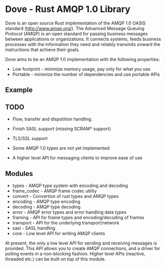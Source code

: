 # Dove - Rust AMQP 1.0 Library

Dove is an open source Rust implementation of the AMQP 1.0 OASIS standard (http://www.amqp.org/). The Advanced Message Queuing Protocol (AMQP) is an open standard for passing business messages between applications or organizations.  It connects systems, feeds business processes with the information they need and reliably transmits onward the instructions that achieve their goals. 

Dove aims to be an AMQP 1.0 implementation with the following properties:

* Low footprint - minimize memory usage, pay only for what you use
* Portable - minimize the number of dependencies and use portable APIs

## Example

## TODO

* Flow, transfer and dispotition handling.

* Finish SASL support (missing SCRAM* support)
* TLS/SSL support
* Some AMQP 1.0 types are not yet implemented
* A higher level API for messaging clients to improve ease of use

## Modules

* types - AMQP type system with encoding and decoding
* frame_codec - AMQP frame codec utility
* convert - Convertion of rust types and AMQP types
* encoding - AMQP type encoding
* decoding - AMQP type decoding
* error - AMQP error types and error handling data types
* framing - API for frame types and encoding/decoding of frames
* transport - API for the underlying transport/network
* sasl - SASL handling
* core - Low level API for writing AMQP clients

At present, the only a low level API for sending and receiving messages is provided. This API allows you to create AMQP connections, and a driver for polling events in a non-blocking fashion. Higher level APIs (reactive, threaded etc.) can be built on top of this module.

